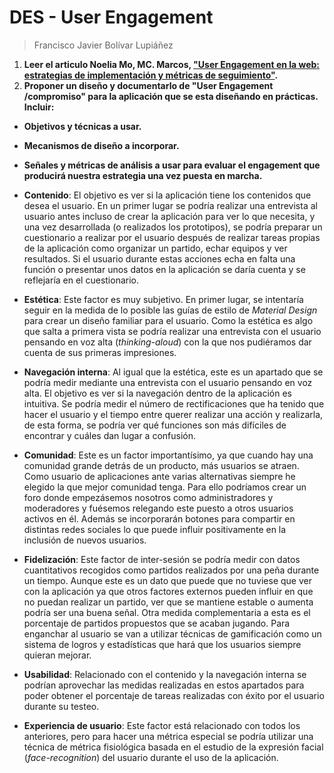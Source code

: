 # DES - User Engagement

> Francisco Javier Bolívar Lupiáñez

1. **Leer el articulo Noelia Mo, MC. Marcos, ["User Engagement en la web: estrategias de implementación y métricas de seguimiento"](http://www.nosolousabilidad.com/articulos/user_engagement.htm).**
2. **Proponer un diseño y documentarlo de "User Engagement /compromiso" para la aplicación que se esta diseñando en prácticas. Incluir:**
  * **Objetivos y técnicas a usar.**
  * **Mecanismos de diseño a incorporar.**
  * **Señales y métricas de análisis a usar para evaluar el engagement que producirá nuestra estrategia una vez puesta en marcha.**

* **Contenido**: El objetivo es ver si la aplicación tiene los contenidos que desea el usuario. En un primer lugar se podría realizar una entrevista al usuario antes incluso de crear la aplicación para ver lo que necesita, y una vez desarrollada (o realizados los prototipos), se podría preparar un cuestionario a realizar por el usuario después de realizar tareas propias de la aplicación como organizar un partido, echar equipos y ver resultados. Si el usuario durante estas acciones echa en falta una función o presentar unos datos en la aplicación se daría cuenta y se reflejaría en el cuestionario.
* **Estética**: Este factor es muy subjetivo. En primer lugar, se intentaría seguir en la medida de lo posible las guías de estilo de *Material Design* para crear un diseño familiar para el usuario. Como la estética es algo que salta a primera vista se podría realizar una entrevista con el usuario pensando en voz alta (*thinking-aloud*) con la que nos pudiéramos dar cuenta de sus primeras impresiones.
* **Navegación interna**: Al igual que la estética, este es un apartado que se podría medir mediante una entrevista con el usuario pensando en voz alta. El objetivo es ver si la navegación dentro de la aplicación es intuitiva. Se podría medir el número de rectificaciones que ha tenido que hacer el usuario y el tiempo entre querer realizar una acción y realizarla, de esta forma, se podría ver qué funciones son más difíciles de encontrar y cuáles dan lugar a confusión.
* **Comunidad**: Este es un factor importantísimo, ya que cuando hay una comunidad grande detrás de un producto, más usuarios se atraen. Como usuario de aplicaciones ante varias alternativas siempre he elegido la que mejor comunidad tenga. Para ello podríamos crear un foro donde empezásemos nosotros como administradores y moderadores y fuésemos relegando este puesto a otros usuarios activos en él. Además se incorporarán botones para compartir en distintas redes sociales lo que puede influir positivamente en la inclusión de nuevos usuarios.
* **Fidelización**: Este factor de inter-sesión se podría medir con datos cuantitativos recogidos como partidos realizados por una peña durante un tiempo. Aunque este es un dato que puede que no tuviese que ver con la aplicación ya que otros factores externos pueden influir en que no puedan realizar un partido, ver que se mantiene estable o aumenta podría ser una buena señal. Otra medida complementaria a esta es el porcentaje de partidos propuestos que se acaban jugando. Para enganchar al usuario se van a utilizar técnicas de gamificación como un sistema de logros y estadísticas que hará que los usuarios siempre quieran mejorar.
* **Usabilidad**: Relacionado con el contenido y la navegación interna se podrían aprovechar las medidas realizadas en estos apartados para poder obtener el porcentaje de tareas realizadas con éxito por el usuario durante su testeo.
* **Experiencia de usuario**: Este factor está relacionado con todos los anteriores, pero para hacer una métrica especial se podría utilizar una técnica de métrica fisiológica basada en el estudio de la expresión facial (*face-recognition*) del usuario durante el uso de la aplicación.
